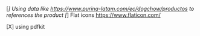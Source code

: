 [*] Using data like https://www.purina-latam.com/ec/dogchow/productos to references the product
[*] Flat icons https://www.flaticon.com/

[X] using pdfkit